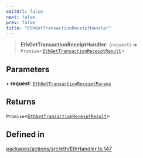 ```yaml
---
editUrl: false
next: false
prev: false
title: "EthGetTransactionReceiptHandler"
---
```


> **EthGetTransactionReceiptHandler**: (`request`) => `Promise`\<[`EthGetTransactionReceiptResult`](/reference/tevm/actions/type-aliases/ethgettransactionreceiptresult/)\>

## Parameters

• **request**: [`EthGetTransactionReceiptParams`](/reference/tevm/actions/type-aliases/ethgettransactionreceiptparams/)

## Returns

`Promise`\<[`EthGetTransactionReceiptResult`](/reference/tevm/actions/type-aliases/ethgettransactionreceiptresult/)\>

## Defined in

[packages/actions/src/eth/EthHandler.ts:147](https://github.com/evmts/tevm-monorepo/blob/main/packages/actions/src/eth/EthHandler.ts#L147)
